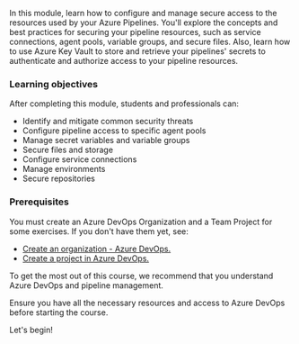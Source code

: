 In this module, learn how to configure and manage secure access to the resources used by your Azure Pipelines. You'll explore the concepts and best practices for securing your pipeline resources, such as service connections, agent pools, variable groups, and secure files. Also, learn how to use Azure Key Vault to store and retrieve your pipelines' secrets to authenticate and authorize access to your pipeline resources.

### Learning objectives

After completing this module, students and professionals can:

- Identify and mitigate common security threats
- Configure pipeline access to specific agent pools
- Manage secret variables and variable groups
- Secure files and storage
- Configure service connections
- Manage environments
- Secure repositories

### Prerequisites

You must create an Azure DevOps Organization and a Team Project for some exercises. If you don't have them yet, see:

- [Create an organization - Azure DevOps.](/azure/devops/organizations/accounts/create-organization)
- [Create a project in Azure DevOps.](/azure/devops/organizations/projects/create-project)

To get the most out of this course, we recommend that you understand Azure DevOps and pipeline management.

Ensure you have all the necessary resources and access to Azure DevOps before starting the course.

Let's begin!
